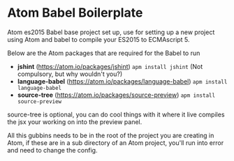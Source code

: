 # Atom Babel Boilerplate

Atom es2015 Babel base project set up, use for setting up a new project using Atom and babel to compile your ES2015 to ECMAscript 5.

Below are the Atom packages that are required for the Babel to run

- **jshint** (<a href="https://atom.io/packages/jshint">https://atom.io/packages/jshint</a>) `apm install jshint` (Not compulsory, but why wouldn't you?)
- **language-babel** (<a href="https://atom.io/packages/language-babel">https://atom.io/packages/language-babel</a>) `apm install language-babel`
- **source-tree** (<a href="https://atom.io/packages/source-preview">https://atom.io/packages/source-preview</a>) `apm install source-preview`

source-tree is optional, you can do cool things with it where it live compiles the jsx your working on into the preview panel.

All this gubbins needs to be in the root of the project you are creating in Atom, if these are in a sub directory of an Atom project, you'll run into error and need to change the config.